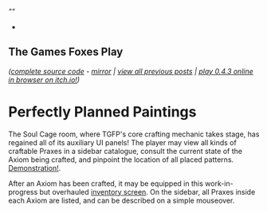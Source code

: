 *""*

- 

## The Games Foxes Play
*([complete source code](https://github.com/Oneirical/The-Games-Foxes-Play) - [mirror](https://codeberg.org/Oneirical/The-Games-Foxes-Play) | [view all previous posts](https://github.com/Oneirical/The-Games-Foxes-Play/tree/main/design/Development%20Logs) | [play 0.4.3 online in browser on itch.io!](https://oneirical.itch.io/tgfp))*

# Perfectly Planned Paintings

The Soul Cage room, where TGFP's core crafting mechanic takes stage, has regained all of its auxiliary UI panels! The player may view all kinds of craftable Praxes in a sidebar catalogue, consult the current state of the Axiom being crafted, and pinpoint the location of all placed patterns. [Demonstration!]().

After an Axiom has been crafted, it may be equipped in this work-in-progress but overhauled [inventory screen](). On the sidebar, all Praxes inside each Axiom are listed, and can be described on a simple mouseover.

